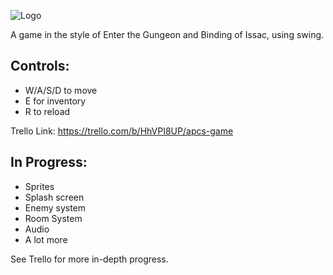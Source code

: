 ![Logo](https://github.com/t4canty/APCSDungeon/raw/master/Game%20engine/src/img/gameLogo.png)

A game in the style of Enter the Gungeon and Binding of Issac, using swing.

## Controls:
  - W/A/S/D to move
  - E for inventory
  - R to reload
  
 Trello Link:
 https://trello.com/b/HhVPI8UP/apcs-game
 
 ## In Progress:
  - Sprites
  - Splash screen
  - Enemy system
  - Room System
  - Audio
  - A lot more

See Trello for more in-depth progress.
  
